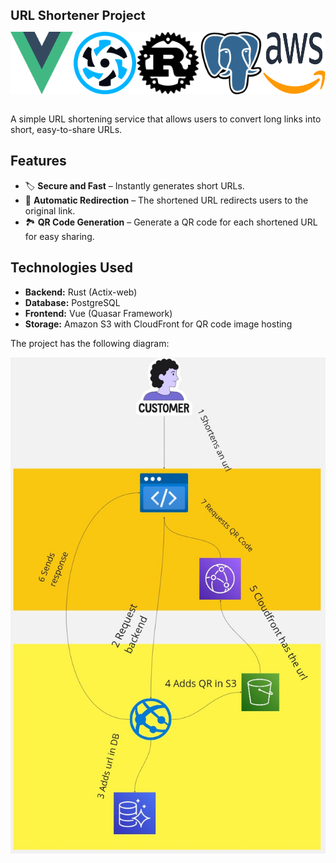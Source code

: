 
<span style="font-size: 20px;">**URL Shortener Project**</span>

<div style="display:flex; justify-content:space-between">
    <img src="assets/vue.png" alt="Vue" width = 100 height = 100 />
    <img src ="assets/quasar.png" alt="Quasar" width = 100 height = 100 />
    <img src ="assets/rust.png" alt="Rust" width = 100 height = 100 />
    <img src ="assets/postgres.png" alt="Postgres" width = 100 height = 100 />
    <img src ="assets/aws.png" alt="AWS" width = 100 height = 100 />
</div>

<br />

A simple URL shortening service that allows users to convert long links into short, easy-to-share URLs.

## Features

- 🏷️ **Secure and Fast** – Instantly generates short URLs.
- 🔗 **Automatic Redirection** – The shortened URL redirects users to the original link.
- 🏞️ **QR Code Generation** – Generate a QR code for each shortened URL for easy sharing.

## Technologies Used

- **Backend:** Rust (Actix-web)
- **Database:** PostgreSQL
- **Frontend:** Vue (Quasar Framework)
- **Storage:** Amazon S3 with CloudFront for QR code image hosting


The project has the following diagram:

<img src="assets/diagram.png" alt="diagram">

<br />

